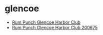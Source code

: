 # glencoe

 * [Rum Punch Glencoe Harbor Club](../../index/r/rum-punch-glencoe-harbor-club-200675.json)
 * [Rum Punch Glencoe Harbor Club 200675](../../index/r/rum-punch-glencoe-harbor-club-200675.json)
